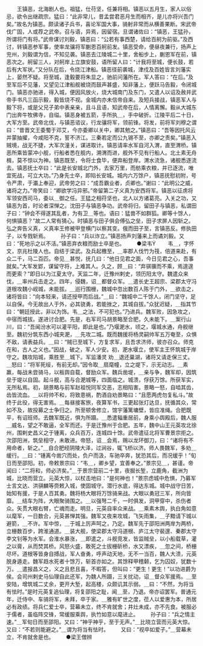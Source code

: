 <!-- { "loadSidebar": true } -->
　　王镇恶，北海剧人也。祖猛，仕苻坚，任兼将相。镇恶以五月生，家人以俗忌，欲令出继疏宗。猛曰：“此非常儿，昔孟尝君恶月生而相齐，是儿亦将兴吾门矣。”故名为镇恶。颇读诸子兵书，喜论军国大事，骑射非常而从横善果断。宋武帝伐广固，人或荐之武帝。召与语，异焉，因留宿。旦谓诸佐曰：“镇恶，王猛孙，所谓将门有将。”武帝谋讨刘毅，镇恶曰：“公若有事西楚，请给百舸为前驱。”及西讨，转镇恶参军事，使率龙骧将军蒯恩百舸前发。镇恶受命，便昼夜兼行，扬声上兖州，刘毅谓为信，不知见袭。镇恶去江陵城二十里，舍船步上，蒯恩军在前，镇恶次之。舸留三人，对舸岸上立旗安鼓，语所留人曰：“计我将至城，便长鼓，若后有大军状。”又分队在后，令烧江津船。镇恶径前袭城，津戍及百姓皆言刘藩实上，晏然不疑。将至城，逢毅要将朱显之，驰前问藩所在。军人答曰：“在后。”及至军后不见藩，又望见江津船舰被烧而鼓声甚盛，知非藩上，便跃马告毅，令闭城门。镇恶亦驰进，得入城，便因风放火，烧大城南门及东门，又遣人以诏及赦并武帝手书凡三函示毅，毅皆烧不视。金城内亦未信帝自来。及短兵接战，镇恶军人与毅下将，或是父兄子弟中表亲亲，且斗且语，知武帝在后，人情离懈。毅从大城东门出奔牛牧佛寺，自缢。镇恶身被五箭，手所执＿，手中破折。江陵平后二十日，大军方至。武帝北伐，与镇恶谘议，行龙骧将军，领前锋。将发，前将军刘穆之谓曰：“昔晋文王委蜀于邓艾，今亦委卿以关中，卿其勉之。”镇恶曰：“吾等因托风云并蒙抽擢，今咸阳不克，誓不济江。三秦若定而公九锡不至，亦卿之责矣。”镇恶入贼境，战无不捷，大军次潼关，谋进取计。镇恶请率水军自河入渭，直至渭桥。镇恶所乘皆蒙冲小舰，行船者悉在舰内，溯渭而进，舰外不见有行船人。北土素无舟楫，莫不惊以为神。镇恶既至，令将士食毕，便弃船登岸。渭水流急，诸舰悉逐流去。镇恶抚士卒曰：“此是长安城北门外，去家万里，而舫乘衣粮，并已逐流，唯宜死战，可立大功。”乃身先士卒，即陷长安城。城内六万馀户，镇恶抚慰初附，号令严肃，于灞上奉迎，武帝劳之曰：“成吾霸业者，贞卿也。”谢曰：“此明公之威，诸将之力。”帝笑曰：“卿欲学冯异邪。”帝留第二子义真为安西将军。镇恶以征虏将军领安西司马，委以＿御之任。王猛之相苻坚也，北人以方诸葛亮。入关之功，又镇恶为首，时论者深惮之。沈田子与镇恶争功。武帝将归，留田子与镇恶，私谓田子曰：“钟会不得遂其乱者，为有卫＿等也。语曰：猛兽不如群狐。卿等十馀人，何惧镇恶？”故二人常有猜心。时镇恶与田子俱会傅弘之垒，田子求屏人因斩之。弘之奔告义真，义真率王修被甲登横门以察其变。俄而田子至，言镇恶反。修执田子，以专戮斩焉。
　　孙子曰：“兵以诈立。”镇恶扬声刘藩来上而谲刘毅。又曰：“死地示之以不活。”镇恶弃衣粮而励士卒是也。
　　●梁韦
　　韦＿，字怀文，京兆杜陵人也。自结于梁武。及兵起檄至，＿率郡人伐竹为筏，倍道来赴，有众二千，马二百匹。帝见＿甚悦，抚几曰：“他日见君之面，今日见君之心，吾事就矣。”大军发郢，谋留守将，上难其人。久之，顾＿曰：“弃骐骥而不乘，焉遑遑而更索？”即日以为江夏太守。天监二年，迁豫州剌史，领历阳太守。魏遣众来伐，＿率州兵击走之。四年，侵魏，诏＿都督众军。＿遣长史王超宗、梁郡太守冯道根攻魏小岘城，未能拔。＿巡行围栅，魏城中忽出数百人陈于门外，＿欲击之，诸将皆曰：“向本轻来，请还授甲而后战。”＿曰：“魏城中二千馀人，闭门坚守，足以自保。今无故出人于外，必其骁勇，若能挫之，其城自拔。”众犹迟疑，＿指其节曰：“朝廷授此，非以为饰。韦＿之法，不可犯也。”乃进兵。魏军败，因急攻之，中宿而城拔。遂进讨合肥。先是，右军司马胡景略至合肥，久未能下。＿案行山川，曰：“吾闻汾水可以灌平阳，即此是也。”乃堰淝水，顷之，堰城水通，舟舰继至。魏初分筑东西小城夹淝，＿先攻二城。既而魏援将杨灵嗣帅军五万奄至，众惧不敌，请表益兵。＿曰：“贼已至城下，方复求军，且吾求济师，彼亦召众。师克在和，古人之义也。”因战，破之，军人少安。初，淝水堰立，使军主王怀筑城于岸守之。魏攻陷城，乘胜至＿城下。军监潘灵 劝＿退还巢湖，诸将又请走保三丈。＿怒曰：“将军死绥，有前无却。”因令取＿扇麾幢，立之堤下，示无动志。＿素羸，每战未尝骑马，以板舆自载，督励众军。魏兵凿堤，＿亲与争，魏军却，因筑垒于堤以自固。起斗舰，高与合淝城等，四面临之。城溃，俘获万馀。所获军实，无所私焉。初，胡景略与前军赵祖悦同军交恶，志相陷害。景略一怒，自啮其齿，齿皆流血。＿以将帅不和，将致患祸，酌酒自劝景略曰：“且愿两虎勿复私斗。”故终于此役，得无害焉。＿每昼接客旅，夜算军书，三更起张灯达旦，抚循其众，常如不及，故投募之士争归之。所至顿舍修立，馆宇藩篱墉壁，皆应准绳。合肥既平，有诏班师。去魏军既近，惧为所蹑。＿悉遣辎重居前，身乘小舆殿后，魏人服＿威名，望之不敢逼，全军而还。于是迁豫州于合肥。五年，魏中山王元英攻北徐州，围剌史昌义之于锺离，众兵百万，连城四十馀。武帝遣征北将军曹景宗拒之。次邵阳洲，筑垒相守，未敢进。帝怒，诏＿会焉，赐以龙环御刀，曰：“诸将有不用命者，斩之。”＿自合肥经阴陵大泽，过涧谷，辄飞桥以济。师人畏魏军，多劝＿缓行。＿曰：“锺离今凿穴而处，负户而汲，车驰卒奔，犹恐其后，而况缓乎！”旬日而至邵阳。初，帝敕景宗曰：“韦＿，卿乡望，宜善奉之。”景宗见＿，甚谨。帝闻曰：“二将和，师必济矣。”＿于景宗营前二十里，夜掘长堑，立鹿角，截洲为城，比晓而营立。元英大惊，以杖击地曰：“是何神也！”景宗虑城中危惧，乃募军士言文达、洪骐麟等赍敕入城，使固城守。潜行水底，得达东城。城中战守日苦，始知有援，于是人百其勇。魏将杨大眼将万馀骑来战。大眼以勇冠三军，所向皆靡。＿结车为阵，大眼聚骑围之。＿以强弩二千，一时俱发，洞甲穿中，杀伤者众。矢贯大眼右臂，亡魂而走。明旦，元英自率众来战。＿乘素木舆，执白角如意以麾军，一日数合，元英甚惮其强。魏军又夜来攻城，飞矢雨集，＿子黯请下城以避箭，＿不许。军中惊，＿于城上厉声呵之，乃定。魏军先于邵阳洲两岸为两桥，立栅数百步，跨淮通道。＿装大舰，使梁郡太守冯道根、庐江太守裴邃、秦郡太守李文钊等为水军。会淮水暴涨，＿即遣之，斗舰竞发，皆监贼垒，以小船载草，灌之以膏，从而焚其桥。风怒火盛，敢死之士拔栅斫桥，水又漂疾，＿忽之间，桥栅尽坏。道根等皆身自搏战，军人奋勇，呼声动天地，无不一当百，魏人大溃，元英脱身遁走。魏军趋水死者十馀万，斩首亦如之。其馀释甲稽颡，乞为囚奴，犹数十万。＿遣报昌义之，义之且悲且喜，不暇答，但叫曰：“更生！更生！”以功进爵为侯。会司州剌史马仙理自此还军，为魏人所蹑，三关扰动，诏＿督众军援焉。＿至安陆，增筑城二丈余，更开大堑，起高楼，众颇讥其示弱。＿曰：“不然，为将当有怯时。”是时元英复追仙理，将复邵阳之耻，闻＿至，乃退。帝亦诏罢军。普通元年，迁侍中、车骑将军，未拜，卒于家。＿雅有旷世之度，莅人以爱惠为本，所居必有政绩。将兵仁爱士卒，营幕未立，终不肯就舍；井灶未成，亦不先食。被服必于儒者，虽临阵交锋，常缓服乘舆，执竹如意以麾进止。
　　孙子曰：“兵之情主速。”＿军旬日而至邵阳。又曰：“神乎神乎，至于无声。”＿比晓立营而元英大惊。又曰：“不若则能避之。”＿谓为将当有怯时。
　　又曰：“视卒如爱子。”＿营幕未立，不肯就舍是也。
　　●梁王僧辨
